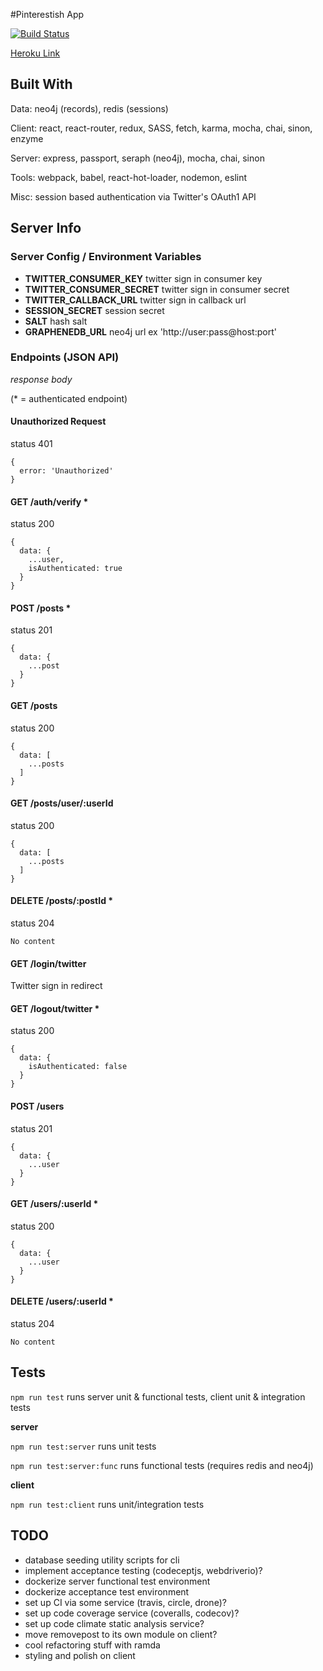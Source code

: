 #Pinterestish App

[![Build Status](https://travis-ci.org/jomcode/fcc-pinterest.svg?branch=master)](https://travis-ci.org/jomcode/fcc-pinterest)

[Heroku Link](https://jomcode-fcc-pinterest.herokuapp.com)

## Built With
Data: neo4j (records), redis (sessions)

Client: react, react-router, redux, SASS, fetch, karma, mocha, chai, sinon, enzyme

Server: express, passport, seraph (neo4j), mocha, chai, sinon

Tools: webpack, babel, react-hot-loader, nodemon, eslint

Misc: session based authentication via Twitter's OAuth1 API

## Server Info

### Server Config / Environment Variables
- **TWITTER_CONSUMER_KEY** twitter sign in consumer key
- **TWITTER_CONSUMER_SECRET** twitter sign in consumer secret
- **TWITTER_CALLBACK_URL** twitter sign in callback url
- **SESSION_SECRET** session secret
- **SALT** hash salt
- **GRAPHENEDB_URL** neo4j url ex 'http://user:pass@host:port'

### Endpoints (JSON API)
*response body*

(* = authenticated endpoint)

#### Unauthorized Request
status 401
```
{
  error: 'Unauthorized'
}
```

#### GET /auth/verify *
status 200
```
{
  data: {
    ...user,
    isAuthenticated: true
  }
}
```

#### POST /posts *
status 201
```
{
  data: {
    ...post
  }
}
```

#### GET /posts
status 200
```
{
  data: [
    ...posts
  ]
}
```

#### GET /posts/user/:userId
status 200
```
{
  data: [
    ...posts
  ]
}
```

#### DELETE /posts/:postId *
status 204
```
No content
```

#### GET /login/twitter
Twitter sign in redirect

#### GET /logout/twitter *
status 200
```
{
  data: {
    isAuthenticated: false
  }
}
```

#### POST /users
status 201
```
{
  data: {
    ...user
  }
}
```

#### GET /users/:userId *
status 200
```
{
  data: {
    ...user
  }
}
```

#### DELETE /users/:userId *
status 204
```
No content
```

## Tests
`npm run test` runs server unit & functional tests, client unit & integration tests

**server**

`npm run test:server` runs unit tests

`npm run test:server:func` runs functional tests (requires redis and neo4j)

**client**

`npm run test:client` runs unit/integration tests

## TODO
- database seeding utility scripts for cli
- implement acceptance testing (codeceptjs, webdriverio)?
- dockerize server functional test environment
- dockerize acceptance test environment
- set up CI via some service (travis, circle, drone)?
- set up code coverage service (coveralls, codecov)?
- set up code climate static analysis service?
- move removepost to its own module on client?
- cool refactoring stuff with ramda
- styling and polish on client
